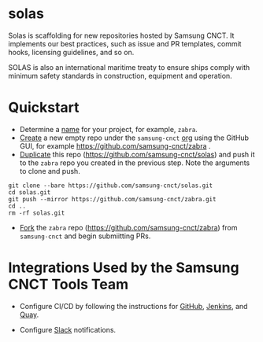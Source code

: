 # solas
Solas is scaffolding for new repositories hosted by Samsung CNCT. It implements our best practices, such as issue and PR templates, commit hooks, licensing guidelines, and so on.

SOLAS is also an international maritime treaty to ensure ships comply with minimum safety standards in construction, equipment and operation.

# Quickstart

- Determine a [name](http://phrontistery.info/nautical.html) for your project, for example, `zabra`.
- [Create](https://help.github.com/articles/creating-a-new-repository/) a new empty repo under the `samsung-cnct` [org](https://github.com/samsung-cnct) using the GitHub GUI, for example https://github.com/samsung-cnct/zabra .
- [Duplicate](https://help.github.com/articles/duplicating-a-repository/) this repo (https://github.com/samsung-cnct/solas) and push it to the `zabra` repo you created in the previous step. Note the arguments to clone and push.

```
git clone --bare https://github.com/samsung-cnct/solas.git
cd solas.git
git push --mirror https://github.com/samsung-cnct/zabra.git
cd ..
rm -rf solas.git
```

- [Fork](https://help.github.com/articles/fork-a-repo/) the `zabra` repo (https://github.com/samsung-cnct/zabra) from `samsung-cnct` and begin submiitting PRs.

# Integrations Used by the Samsung CNCT Tools Team

- Configure CI/CD by following the instructions for [GitHub](https://github.com/samsung-cnct/template-chart/blob/master/docs/github.md), [Jenkins](https://github.com/samsung-cnct/template-chart/blob/master/docs/jenkins.md), and [Quay](https://github.com/samsung-cnct/template-chart/blob/master/docs/quay.md).

- Configure [Slack](https://github.com/samsung-cnct/template-chart/blob/master/docs/slack.md) notifications.
